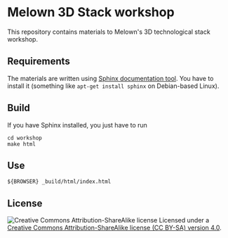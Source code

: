 # Melown 3D Stack workshop

This repository contains materials to Melown's 3D technological stack workshop.

## Requirements

The materials are written using [Sphinx documentation tool](http://www.sphinx-doc.org/). You have to install it (something like `apt-get install sphinx` on Debian-based Linux).

## Build

If you have Sphinx installed, you just have to run 

```
cd workshop
make html
```

## Use

```
${BROWSER} _build/html/index.html
```

## License

![Creative Commons Attribution-ShareAlike license](https://raw.githubusercontent.com/creativecommons/cc-cert-core/master/images/cc-by-sa-88x31.png "CC BY-SA")
Licensed under a [Creative Commons Attribution-ShareAlike license (CC BY-SA) version 4.0](https://creativecommons.org/licenses/by-sa/4.0/).
